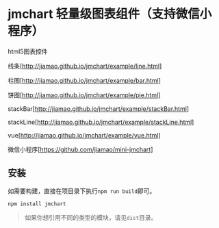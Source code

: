 jmchart 轻量级图表组件（支持微信小程序）
=======

html5图表控件

线条[http://jiamao.github.io/jmchart/example/line.html]

柱图[http://jiamao.github.io/jmchart/example/bar.html]

饼图[http://jiamao.github.io/jmchart/example/pie.html]

stackBar[http://jiamao.github.io/jmchart/example/stackBar.html]

stackLine[http://jiamao.github.io/jmchart/example/stackLine.html]

vue[http://jiamao.github.io/jmchart/example/vue.html]

微信小程序[https://github.com/jiamao/mini-jmchart]


安装
---
如需要构建，直接在项目录下执行`npm run build`即可。
```shell
npm install jmchart
```

> 如果你想引用不同的类型的模块，请见`dist`目录。